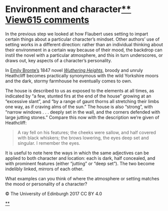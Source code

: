 # Environment and character[** View615 comments](https://www.futurelearn.com/courses/how-to-read-a-novel/1/steps/185571#fl-comments)

In the previous step we looked at how Flaubert uses setting to impart certain things about a particular character’s mindset. Other authors’ use of setting works in a different direction: rather than an individual thinking about their environment in a certain way because of their mood, the backdrop can instil the novel with a particular atmosphere, and this in turn underscores, or draws out, key aspects of a character’s personality.

In [Emily Bronte’s](https://en.wikipedia.org/wiki/Emily_Bront%C3%AB) 1847 novel [*Wuthering Heights*](https://en.wikipedia.org/wiki/Wuthering_Heights), broody and unruly Heathcliff becomes practically synonymous with the wild Yorkshire moors and the dark, stormy farmhouse he eventually comes to own.

The house is described to us as exposed to the elements at all times, as indicated by “a few, stunted firs at the end of the house” growing at an “excessive slant”, and “by a range of gaunt thorns all stretching their limbs one way, as if craving alms of the sun.” The house is also “strong”, with “narrow windows . . . deeply set in the wall, and the corners defended with large jutting stones.” Compare this now with the description we’re given of Heathcliff:

> A ray fell on his features; the cheeks were sallow, and half covered with black whiskers; the brows lowering, the eyes deep set and singular. I remember the eyes.

It is useful to note here the ways in which the same adjectives can be applied to both character and location: each is dark, half concealed, and with prominent features (either “jutting” or “deep set”). The two become indelibly linked, mirrors of each other.

What examples can you think of where the atmosphere or setting matches the mood or personality of a character?

© The University of Edinburgh 2017 CC BY 4.0

[**](https://www.futurelearn.com/courses/how-to-read-a-novel/1/steps/185571#fl-comments)